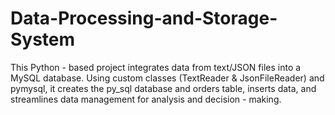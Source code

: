 # Data-Processing-and-Storage-System
This Python - based project integrates data from text/JSON files into a MySQL database. Using custom classes (TextReader &amp; JsonFileReader) and pymysql, it creates the py_sql database and orders table, inserts data, and streamlines data management for analysis and decision - making.
